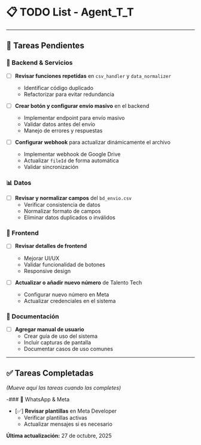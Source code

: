 # 📋 TODO List - Agent_T_T

---

## 🔄 Tareas Pendientes

### 🔧 Backend & Servicios
- [ ] **Revisar funciones repetidas** en `csv_handler` y `data_normalizer`
  - Identificar código duplicado
  - Refactorizar para evitar redundancia
  
- [ ] **Crear botón y configurar envío masivo** en el backend
  - Implementar endpoint para envío masivo
  - Validar datos antes del envío
  - Manejo de errores y respuestas

- [ ] **Configurar webhook** para actualizar dinámicamente el archivo
  - Implementar webhook de Google Drive
  - Actualizar `fileId` de forma automática
  - Validar sincronización

### 📊 Datos
- [ ] **Revisar y normalizar campos** del `bd_envio.csv`
  - Verificar consistencia de datos
  - Normalizar formato de campos
  - Eliminar datos duplicados o inválidos

### 🎨 Frontend
- [ ] **Revisar detalles de frontend**
  - Mejorar UI/UX
  - Validar funcionalidad de botones
  - Responsive design


  
- [ ] **Actualizar o añadir nuevo número** de Talento Tech
  - Configurar nuevo número en Meta
  - Actualizar credenciales en el sistema

### 📖 Documentación
- [ ] **Agregar manual de usuario**
  - Crear guía de uso del sistema
  - Incluir capturas de pantalla
  - Documentar casos de uso comunes

---

## ✅ Tareas Completadas

_(Mueve aquí las tareas cuando las completes)_

-### 📱 WhatsApp & Meta
- [✅] **Revisar plantillas** en Meta Developer
  - Verificar plantillas activas
  - Actualizar mensajes si es necesario

**Última actualización:** 27 de octubre, 2025
